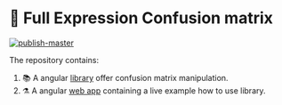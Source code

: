 # 🚀 Full Expression Confusion matrix

[![publish-master](https://github.com/FullExpression/confusion-matrix/actions/workflows/publish-master.yml/badge.svg?branch=master)](https://github.com/FullExpression/confusion-matrix/actions/workflows/publish-master.yml)

The repository contains:

1. 📚 A angular [library](./projects/confusion-matrix) offer confusion matrix manipulation.
2. ⚗️ A angular [web app](./projects/web-app) containing a live example how to use library.

